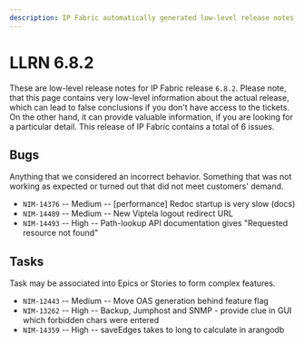```yaml
---
description: IP Fabric automatically generated low-level release notes for version 6.8.2.
---
```


# LLRN 6.8.2

These are low-level release notes for IP Fabric release `6.8.2`. Please note, that this page contains very low-level information about the actual release, which can lead to false conclusions if you don't have access to the tickets. On the other hand, it can provide valuable information, if you are looking for a particular detail. This release of IP Fabric contains a total of 6 issues.

## Bugs

Anything that we considered an incorrect behavior. Something that was not working as expected or turned out that did not meet customers' demand.

- `NIM-14376` -- Medium -- [performance] Redoc startup is very slow (docs)
- `NIM-14489` -- Medium -- New Viptela logout redirect URL
- `NIM-14493` -- High -- Path-lookup API documentation gives "Requested resource not found"

## Tasks

Task may be associated into Epics or Stories to form complex features.

- `NIM-12443` -- Medium -- Move OAS generation behind feature flag
- `NIM-13262` -- High -- Backup, Jumphost and SNMP - provide clue in GUI which forbidden chars were entered
- `NIM-14359` -- High -- saveEdges takes to long to calculate in arangodb
